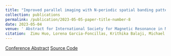 ```yaml
---
title: "Improved parallel imaging with N-periodic spatial banding patterns in bSSFP"
collection: publications
permalink: /publication/2023-05-05-paper-title-number-8
date: 2023-05-04
venue: ' Abstract for International Society for Magnetic Resonance in Medicine 2023'
citation:  Zimu Huo, Lorena Garcia-Foncillas, Krithika Balaji, Michael Mendoza, Neal K Bangerter, and Peter J Lally
---
```


[Conference Abstract](../files/femr_ismrm2024.pdf)  [Source Code](https://github.com/ZimuHuo/femr_profile_encoding)
